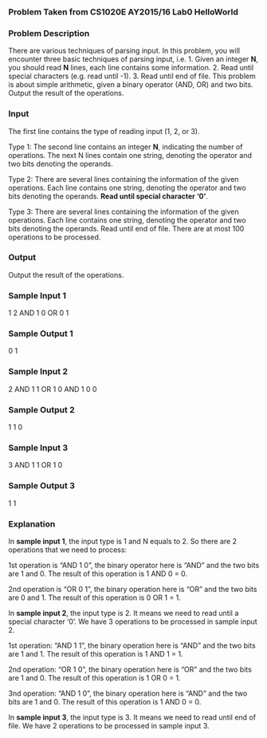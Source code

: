 ### Problem Taken from CS1020E AY2015/16 Lab0 HelloWorld

### Problem Description
There are various techniques of parsing input. In this problem, you will encounter three basic techniques of parsing input, i.e.
    1. Given an integer **N**, you should read **N** lines, each line contains some information.
    2. Read until special characters (e.g. read until -1).
    3. Read until end of file.
This problem is about simple arithmetic, given a binary operator (AND, OR) 
and two bits. 
Output the result of the operations.

### Input
The first line contains the type of reading input (1, 2, or 3).

Type 1: The second line contains an integer **N**, 
indicating the number of operations. The next
N lines contain one string, denoting the operator and two bits 
denoting the operands.

Type 2: There are several lines containing the information of 
the given operations. Each line contains one string, 
denoting the operator and two bits denoting the operands.
**Read until special character ‘0’**.

Type 3: There are several lines containing the information of the 
given operations. Each line contains one string, denoting the operator 
and two bits denoting the operands. Read until end of file.
There are at most 100 operations to be processed.

### Output
Output the result of the operations.

### Sample Input 1
1
2
AND 1 0 
OR 0 1
### Sample Output 1
0
1

### Sample Input 2
2
AND 1 1 
OR 1 0 
AND 1 0 
0
### Sample Output 2
1
1 
0
### Sample Input 3
3
AND 1 1 
OR 1 0
### Sample Output 3
1 
1

### Explanation
In **sample input 1**, the input type is 1 and N equals to 2. 
So there are 2 operations that we need to process:

1st operation is “AND 1 0”, the binary operator here is “AND” 
and the two bits are 1 and 0. The result of this operation is 1 AND 0 = 0.

2nd operation is “OR 0 1”, the binary operation here is “OR” 
and the two bits are 0 and 1. The result of this operation is 0 OR 1 = 1.

In **sample input 2**, the input type is 2. It means we need to 
read until a special character ‘0’. 
We have 3 operations to be processed in sample input 2.

1st operation: “AND 1 1”, the binary operation here is “AND” 
and the two bits are 1 and 1. The result of this operation is 1 AND 1 = 1.

2nd operation: “OR 1 0”, the binary operation here is “OR” 
and the two bits are 1 and 0. The result of this operation is 1 OR 0 = 1.

3nd operation: “AND 1 0”, the binary operation here is “AND” 
and the two bits are 1 and 0. The result of this operation is 1 AND 0 = 0.

In **sample input 3**, the input type is 3. It means we need to 
read until end of file. We have 2 operations to be processed in sample input 3.